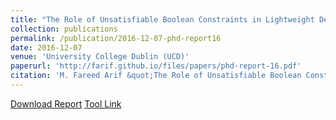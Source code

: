 ```yaml
---
title: "The Role of Unsatisfiable Boolean Constraints in Lightweight Description Logics"
collection: publications
permalink: /publication/2016-12-07-phd-report16
date: 2016-12-07 
venue: 'University College Dublin (UCD)'
paperurl: 'http://farif.github.io/files/papers/phd-report-16.pdf'
citation: 'M. Fareed Arif &quot;The Role of Unsatisfiable Boolean Constraints in Lightweight Description Logics&quot; <i>Ph.D. Dissertation, University College Dublin (UCD)</i>'
---
```


<a href='http://farif.github.io/files/papers/phd-report-16.pdf'>Download Report</a>
<a href='https://github.com/farif/BEACON'>Tool Link</a>


